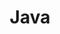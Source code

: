 ---
title: "Java"
svg: "<svg
		xmlns='http://www.w3.org/2000/svg'
		x='0px'
		y='0px'
		viewBox='0 0 511.998 511.998'
		width='63px'
		height='63px'
		class='text-white-dark hover:text-primary-light fill-current transition-[opacity_.5s,color_.5s]'
	>
		<g>
			<path
				fill='currentColor'
				d='M253.464,94.869c-23.658,16.639-50.471,35.498-64.838,66.699
            c-24.954,54.435,51.062,113.812,54.311,116.313c0.755,0.581,1.659,0.871,2.56,0.871c0.957,0,1.915-0.327,2.693-0.979
            c1.509-1.262,1.937-3.406,1.031-5.152c-0.275-0.53-27.561-53.53-26.547-91.552c0.359-13.243,18.892-28.266,38.512-44.171
            c17.97-14.568,38.34-31.079,50.258-50.394c26.164-42.516-2.916-84.322-3.213-84.74c-1.155-1.622-3.287-2.209-5.11-1.41
            c-1.821,0.804-2.83,2.773-2.414,4.72c0.059,0.277,5.714,27.923-10.022,56.406C284.203,73.25,269.959,83.268,253.464,94.869z'
			/>
			<path
				fill='currentColor'
				d='M353.137,113.617c1.669-1.257,2.159-3.55,1.15-5.38c-1.011-1.83-3.211-2.637-5.165-1.895
            c-4.019,1.528-98.416,37.915-98.416,81.88c0,30.307,12.946,46.317,22.399,58.009c3.708,4.586,6.909,8.546,7.964,11.927
            c2.97,9.743-4.066,27.353-7.025,33.317c-0.853,1.714-0.435,3.792,1.016,5.044c0.784,0.677,1.763,1.021,2.743,1.021
            c0.834,0,1.672-0.248,2.396-0.752c1.623-1.128,39.667-28.026,32.844-60.433c-2.542-12.318-8.595-21.318-13.936-29.26
            c-8.274-12.305-14.25-21.193-5.184-37.609C304.545,150.338,352.65,113.981,353.137,113.617z'
			/>
		</g>
		<g>
			<path
				fill='currentColor'
				d='M107.418,298.236c-1.618,4.845-0.854,9.651,2.207,13.903c10.233,14.207,46.48,22.029,102.068,22.029
            c0.003,0,0.005,0,0.007,0c7.532,0,15.484-0.148,23.629-0.44c88.875-3.181,121.839-30.869,123.199-32.046
            c1.482-1.283,1.878-3.419,0.957-5.147c-0.922-1.727-2.909-2.595-4.808-2.072c-31.301,8.546-89.748,11.58-130.288,11.58
            c-45.363,0-68.465-3.268-74.121-5.681c2.902-3.985,20.802-11.101,42.983-15.464c2.12-0.416,3.577-2.374,3.367-4.524
            s-2.016-3.79-4.177-3.79C179.439,276.584,114.234,277.628,107.418,298.236z'
			/>
			<path
				fill='currentColor'
				d='M404.812,269.718c-18.331,0-35.714,9.188-36.446,9.577c-1.695,0.908-2.555,2.852-2.09,4.72
            c0.467,1.865,2.144,3.176,4.067,3.178c0.389,0,39.102,0.317,42.608,22.436c3.106,19.082-36.629,50-52.202,60.304
            c-1.682,1.113-2.335,3.263-1.554,5.123c0.665,1.583,2.206,2.573,3.868,2.573c0.29,0,0.584-0.03,0.876-0.092
            c3.696-0.791,90.406-19.899,81.238-70.384C439.584,276.213,420.138,269.718,404.812,269.718z'
			/>
			<path
				fill='currentColor'
				d='M345.347,363.755c0.302-1.617-0.371-3.262-1.717-4.207l-20.791-14.563
            c-1.014-0.71-2.295-0.933-3.485-0.618c-0.217,0.055-21.959,5.771-53.525,9.276c-12.528,1.405-26.56,2.147-40.582,2.147
            c-31.558,0-52.192-3.708-55.197-6.428c-0.398-0.764-0.272-1.111-0.201-1.304c0.546-1.518,3.472-3.322,5.358-4.036
            c2.083-0.771,3.206-3.033,2.558-5.157c-0.646-2.127-2.837-3.378-4.999-2.859c-20.856,5.033-31.054,12.071-30.312,20.918
            c1.318,15.686,37.65,23.737,68.365,25.865c4.417,0.302,9.194,0.455,14.195,0.455c0.003,0,0.005,0,0.008,0
            c51.074,0,116.55-16.025,117.204-16.188C343.825,366.666,345.044,365.375,345.347,363.755z'
			/>
			<path
				fill='currentColor'
				d='M188.602,397.419c1.575-1.024,2.273-2.971,1.714-4.764c-0.557-1.793-2.234-2.971-4.118-2.946
            c-2.795,0.074-27.349,1.182-29.068,16.815c-0.52,4.672,0.818,8.941,3.979,12.686c8.816,10.448,32.614,16.658,72.741,18.984
            c4.747,0.285,9.569,0.428,14.334,0.428c51.015,0,85.373-15.973,86.812-16.653c1.395-0.66,2.315-2.031,2.397-3.571
            s-0.687-3.001-2.003-3.806l-26.275-16.04c-0.912-0.556-2.003-0.74-3.043-0.527c-0.166,0.035-16.849,3.495-42.026,6.913
            c-4.764,0.648-10.73,0.977-17.73,0.977c-25.15,0-53.124-4.109-58.489-6.8C187.749,398.613,187.848,397.975,188.602,397.419z'
			/>
			<path
				fill='currentColor'
				d='M224.408,486.85c116.854-0.099,179.571-20.88,191.653-33.957c4.277-4.626,4.739-9.006,4.376-11.867
            c-0.898-7.04-7.311-11.35-8.038-11.818c-1.754-1.128-4.108-0.833-5.476,0.745c-1.365,1.578-1.397,3.884-0.027,5.461
            c0.737,0.948,1.163,2.535-0.992,4.692c-4.83,4.511-53.545,18.204-134.656,22.318c-11.111,0.577-22.765,0.871-34.636,0.873
            c-72.623,0-125.772-9.948-132.749-15.744c2.689-3.864,21.489-10.037,41.482-13.529c2.253-0.393,3.775-2.516,3.426-4.776
            c-0.349-2.259-2.432-3.814-4.709-3.519c-0.564,0.077-2.478,0.191-4.694,0.327c-32.988,2.014-71.109,6.503-73.098,23.5
            c-0.604,5.179,0.935,9.881,4.576,13.973c8.909,10.01,34.516,23.319,153.558,23.319C224.406,486.85,224.406,486.85,224.408,486.85z'
			/>
			<path
				fill='currentColor'
				d='M439.013,456.578c-1.652-0.764-3.604-0.378-4.836,0.952c-0.171,0.185-17.74,18.556-70.564,29.344
            c-20.223,4.052-58.183,6.107-112.826,6.107c-54.745,0-106.838-2.154-107.357-2.176c-2.176-0.106-4.037,1.476-4.333,3.618
            c-0.297,2.14,1.083,4.158,3.184,4.658c0.542,0.128,55.135,12.918,129.779,12.918c35.801,0,70.639-2.907,103.548-8.645
            c61.361-10.757,65.657-41.183,65.81-42.473C441.632,459.078,440.662,457.342,439.013,456.578z'
			/>
		</g>
		<g></g>
		<g></g>
		<g></g>
		<g></g>
		<g></g>
		<g></g>
		<g></g>
		<g></g>
		<g></g>
		<g></g>
		<g></g>
		<g></g>
		<g></g>
		<g></g>
		<g></g>
	</svg>"
radius: 35
category: "Language"
---